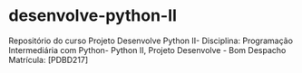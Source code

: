 # desenvolve-python-II
Repositório do curso Projeto Desenvolve Python II- Disciplina: Programação Intermediária com Python- Python II, Projeto Desenvolve - Bom Despacho  Matrícula: [PDBD217]
